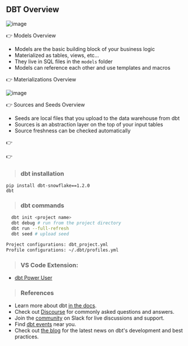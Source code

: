 ## DBT Overview 

![image](https://user-images.githubusercontent.com/19702456/216638815-6eefbc27-9312-42c8-9821-806bd91df725.png)


:point_right: Models Overview
- Models are the basic building block of your business logic
- Materialized as tables, views, etc…
- They live in SQL files in the `models` folder
- Models can reference each other and use templates and macros


:point_right: Materializations Overview

![image](https://user-images.githubusercontent.com/19702456/219865450-6061d1c7-cff2-4075-b201-dc411f5bee03.png)

:point_right: Sources and Seeds Overview
- Seeds are local files that you upload to the data warehouse from dbt
- Sources is an abstraction layer on the top of your input tables
- Source freshness can be checked automatically


:point_right:



:point_right:




> ### dbt installation

```
pip install dbt-snowflake==1.2.0
dbt
```

> ### dbt commands
```bash
  dbt init <project name>
  dbt debug # run from the project directory 
  dbt run --full-refresh
  dbt seed # upload seed

Project configurations: dbt_project.yml
Profile configurations: ~/.dbt/profiles.yml
```

> ### VS Code Extension: 
- [dbt Power User](https://marketplace.visualstudio.com/items?itemName=innoverio.vscode-dbt-power-user)

> ### References

- Learn more about dbt [in the docs](https://docs.getdbt.com/docs/introduction).
- Check out [Discourse](https://discourse.getdbt.com/) for commonly asked questions and answers.
- Join the [community](https://community.getdbt.com/) on Slack for live discussions and support.
- Find [dbt events](https://events.getdbt.com) near you.
- Check out [the blog](https://blog.getdbt.com/) for the latest news on dbt's development and best practices.
